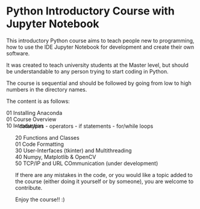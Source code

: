# Python Introductory Course with Jupyter Notebook

This introductory Python course aims to teach people new to programming, how to use the IDE Jupyter Notebook for development and create their own software.

It was created to teach university students at the Master level, but should be understandable to any person trying to start coding in Python.

The course is sequential and should be followed by going from low to high numbers in the directory names.

The content is as follows:

01 Installing Anaconda<br>
01 Course Overview<br>
10 Introduction
<ul style="margin-top:-30px;">
- datatypes
- operators
- if statements
- for/while loops

20 Functions and Classes<br>
01 Code Formatting<br>
30 User-Interfaces (tkinter) and Multithreading<br>
40 Numpy, Matplotlib & OpenCV<br>
50 TCP/IP and URL COmmunication (under development)

If there are any mistakes in the code, or you would like a topic added to the course (either doing it yourself or by someone), you are welcome to contribute.

Enjoy the course!! :)
